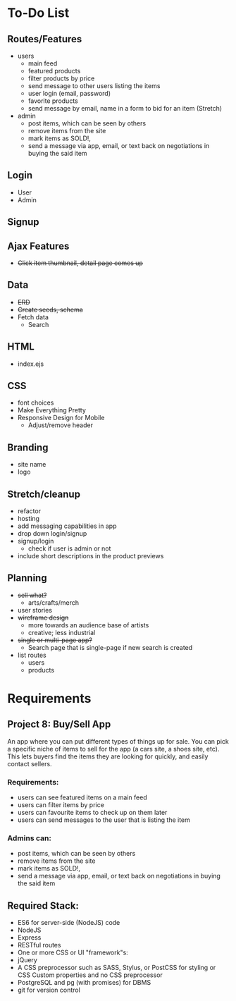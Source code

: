 # To-Do List

## Routes/Features
* users 
  * main feed
  * featured products
  * filter products by price
  * send message to other users listing the items
  * user login (email, password)
  * favorite products
  * send message by email, name in a form to bid for an item (Stretch)
* admin
  * post items, which can be seen by others
  * remove items from the site
  * mark items as SOLD!,
  * send a message via app, email, or text back on negotiations in buying the said item

## Login
  * User
  * Admin

## Signup

## Ajax Features
* ~~Click item thumbnail, detail page comes up~~


## Data
* ~~ERD~~
* ~~Create seeds, schema~~
* Fetch data
  * Search

## HTML
* index.ejs

## CSS 
* font choices
* Make Everything Pretty
* Responsive Design for Mobile
  * Adjust/remove header

## Branding
* site name
* logo

## Stretch/cleanup
* refactor
* hosting
* add messaging capabilities in app
* drop down login/signup
* signup/login
  * check if user is admin or not
* include short descriptions in the product previews

## Planning

* ~~sell what?~~
  - arts/crafts/merch
* user stories
* ~~wireframe design~~
  - more towards an audience base of artists
  - creative; less industrial
* ~~single or multi-page app?~~
  - Search page that is single-page if new search is created
* list routes
  - users
  - products

# Requirements

## Project 8: Buy/Sell App

An app where you can put different types of things up for sale. You can pick a specific niche of items to sell for the app (a cars site, a shoes site, etc). This lets buyers find the items they are looking for quickly, and easily contact sellers.

### Requirements:
* users can see featured items on a main feed
* users can filter items by price
* users can favourite items to check up on them later
* users can send messages to the user that is listing the item

### Admins can:

* post items, which can be seen by others
* remove items from the site
* mark items as SOLD!,
* send a message via app, email, or text back on negotiations in buying the said item

## Required Stack:

* ES6 for server-side (NodeJS) code
* NodeJS
* Express
* RESTful routes
* One or more CSS or UI "framework"s:
* jQuery
* A CSS preprocessor such as SASS, Stylus, or PostCSS for styling or CSS Custom properties and no CSS preprocessor
* PostgreSQL and pg (with promises) for DBMS
* git for version control
